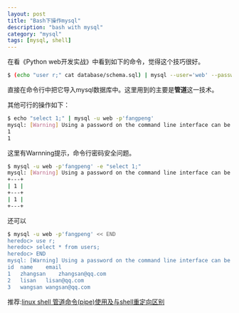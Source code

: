 ```yaml
---
layout: post
title: "Bash下操作mysql"
description: "bash with mysql"
category: "mysql"
tags: [mysql, shell]
---
```


在看《Python web开发实战》中看到如下的命令，觉得这个技巧很好。

```bash
$ (echo "user r;" cat database/schema.sql) | mysql --user='web' --password='web'
```

直接在命令行中把它导入mysql数据库中。这里用到的主要是**管道**这一技术。

其他可行的操作如下：

```bash
$ echo "select 1;" | mysql -u web -p'fangpeng'
mysql: [Warning] Using a password on the command line interface can be insecure.
1
1
```

这里有Warnning提示，命令行密码安全问题。

```bash
$ mysql -u web -p'fangpeng' -e "select 1;"
mysql: [Warning] Using a password on the command line interface can be insecure.
+---+
| 1 |
+---+
| 1 |
+---+
```

还可以

```bash
$ mysql -u web -p'fangpeng' << END
heredoc> use r;
heredoc> select * from users;
heredoc> END
mysql: [Warning] Using a password on the command line interface can be insecure.
id	name	email
1	zhangsan	zhangsan@qq.com
2	lisan	lisan@qq.com
3	wangsan	wangsan@qq.com
```

推荐:[linux shell 管道命令(pipe)使用及与shell重定向区别](http://www.cnblogs.com/chengmo/archive/2010/10/21/1856577.html)

